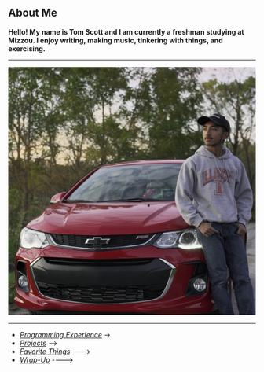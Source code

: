 ## About Me

**Hello! My name is Tom Scott and I am currently a freshman studying at Mizzou. I enjoy writing, making music, tinkering with things, and exercising.**
___

![Picture of me](me.png)

---
- [*Programming Experience*](exp.md) ->
- [*Projects*](project.md) -->
- [*Favorite Things*](favorite.md) --->
- [*Wrap-Up*](wrapup.md) ---->